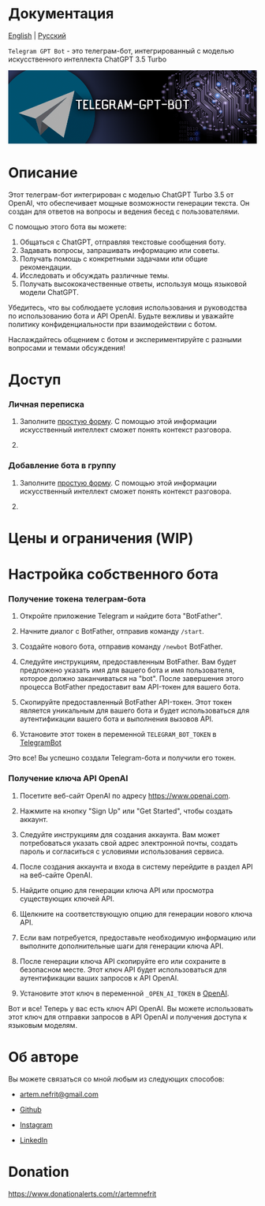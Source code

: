 # Документация

[English](../../README.md) | [Русский](../../docs/ru/README.md)

`Telegram GPT Bot` - это телеграм-бот, интегрированный с моделью искусственного интеллекта ChatGPT 3.5 Turbo

![](../../assets/preview1.png)

# Описание

Этот телеграм-бот интегрирован с моделью ChatGPT Turbo 3.5 от OpenAI, что обеспечивает мощные возможности генерации текста. 
Он создан для ответов на вопросы и ведения бесед с пользователями.

С помощью этого бота вы можете:

1. Общаться с ChatGPT, отправляя текстовые сообщения боту.
2. Задавать вопросы, запрашивать информацию или советы.
3. Получать помощь с конкретными задачами или общие рекомендации.
4. Исследовать и обсуждать различные темы.
5. Получать высококачественные ответы, используя мощь языковой модели ChatGPT.

Убедитесь, что вы соблюдаете условия использования и руководства по использованию бота и API OpenAI. 
Будьте вежливы и уважайте политику конфиденциальности при взаимодействии с ботом.

Наслаждайтесь общением с ботом и экспериментируйте с разными вопросами и темами обсуждения!

# Доступ

### Личная переписка

1. Заполните [простую форму](https://forms.gle/26Uq9iDtmGs3DpR96). С помощью этой информации искусственный интеллект сможет понять контекст разговора.

2. 

### Добавление бота в группу

1. Заполните [простую форму](https://forms.gle/gndbXKAamKrjMPAD8). С помощью этой информации искусственный интеллект сможет понять контекст разговора.

2. 

# Цены и ограничения (WIP)

# Настройка собственного бота

### Получение токена телеграм-бота

1. Откройте приложение Telegram и найдите бота "BotFather".

2. Начните диалог с BotFather, отправив команду `/start`.

3. Создайте нового бота, отправив команду `/newbot` BotFather.

4. Следуйте инструкциям, предоставленным BotFather. Вам будет предложено указать имя для вашего бота и имя пользователя, которое должно заканчиваться на "bot". После завершения этого процесса BotFather предоставит вам API-токен для вашего бота.

5. Скопируйте предоставленный BotFather API-токен. Этот токен является уникальным для вашего бота и будет использоваться для аутентификации вашего бота и выполнения вызовов API.

6. Установите этот токен в переменной `TELEGRAM_BOT_TOKEN` в [TelegramBot](../../features/telegram/telegram_bot.py)

Это все! Вы успешно создали Telegram-бота и получили его токен.


### Получение ключа API OpenAI

1. Посетите веб-сайт OpenAI по адресу https://www.openai.com.

2. Нажмите на кнопку "Sign Up" или "Get Started", чтобы создать аккаунт.

3. Следуйте инструкциям для создания аккаунта. Вам может потребоваться указать свой адрес электронной почты, создать пароль и согласиться с условиями использования сервиса.

4. После создания аккаунта и входа в систему перейдите в раздел API на веб-сайте OpenAI.

5. Найдите опцию для генерации ключа API или просмотра существующих ключей API.

6. Щелкните на соответствующую опцию для генерации нового ключа API.

7. Если вам потребуется, предоставьте необходимую информацию или выполните дополнительные шаги для генерации ключа API.

8. После генерации ключа API скопируйте его или сохраните в безопасном месте. Этот ключ API будет использоваться для аутентификации ваших запросов к API OpenAI.

9. Установите этот ключ в переменной `_OPEN_AI_TOKEN` в [OpenAI](../../features/ai/open_ai.py).

Вот и все! Теперь у вас есть ключ API OpenAI. Вы можете использовать этот ключ для отправки запросов в API OpenAI и получения доступа к языковым моделям.


# Об авторе

Вы можете связаться со мной любым из следующих способов:

- artem.nefrit@gmail.com

- [Github](https://github.com/ArtemNeFRiT)

- [Instagram](https://instagram.com/artem_nefrit?igshid=MjEwN2IyYWYwYw)

- [LinkedIn](https://www.linkedin.com/in/artem-nefrit-a92851273/)

# Donation

https://www.donationalerts.com/r/artemnefrit